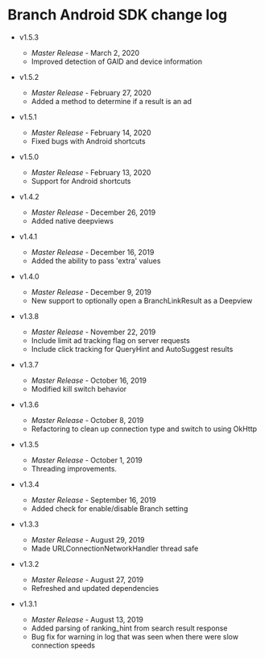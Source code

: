 # Branch Android SDK change log
- v1.5.3
  * _*Master Release*_ - March 2, 2020
  * Improved detection of GAID and device information
  
- v1.5.2
  * _*Master Release*_ - February 27, 2020
  * Added a method to determine if a result is an ad

- v1.5.1
  * _*Master Release*_ - February 14, 2020
  * Fixed bugs with Android shortcuts
  
- v1.5.0
  * _*Master Release*_ - February 13, 2020
  * Support for Android shortcuts
   
- v1.4.2
  * _*Master Release*_ - December 26, 2019
  * Added native deepviews 

- v1.4.1
  * _*Master Release*_ - December 16, 2019
  * Added the ability to pass 'extra' values

- v1.4.0
  * _*Master Release*_ - December 9, 2019
  * New support to optionally open a BranchLinkResult as a Deepview

- v1.3.8
  * _*Master Release*_ - November 22, 2019
  * Include limit ad tracking flag on server requests
  * Include click tracking for QueryHint and AutoSuggest results

- v1.3.7
  * _*Master Release*_ - October 16, 2019
  * Modified kill switch behavior

- v1.3.6
  * _*Master Release*_ - October 8, 2019
  * Refactoring to clean up connection type and switch to using OkHttp

- v1.3.5
  * _*Master Release*_ - October 1, 2019
  * Threading improvements.

- v1.3.4
  * _*Master Release*_ - September 16, 2019
  * Added check for enable/disable Branch setting

- v1.3.3
  * _*Master Release*_ - August 29, 2019
  * Made URLConnectionNetworkHandler thread safe

- v1.3.2
  * _*Master Release*_ - August 27, 2019
  * Refreshed and updated dependencies

- v1.3.1
  * _*Master Release*_ - August 13, 2019
  * Added parsing of ranking_hint from search result response
  * Bug fix for warning in log that was seen when there were slow connection speeds
